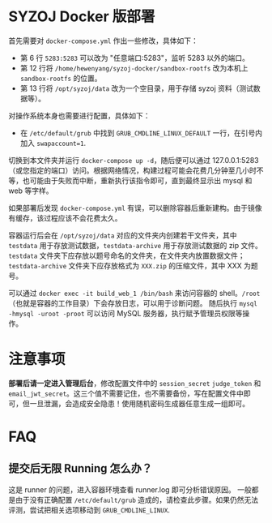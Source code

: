 # SYZOJ Docker 版部署
首先需要对 `docker-compose.yml` 作出一些修改，具体如下：
* 第 6 行 `5283:5283` 可以改为 "任意端口:5283"，监听 5283 以外的端口。
* 第 12 行将 `/home/hewenyang/syzoj-docker/sandbox-rootfs` 改为本机上 `sandbox-rootfs` 的位置。
* 第 13 行将 `/opt/syzoj/data` 改为一个空目录，用于存储 syzoj 资料（测试数据等）。

对操作系统本身也需要进行配置，具体如下：
* 在 `/etc/default/grub` 中找到 `GRUB_CMDLINE_LINUX_DEFAULT` 一行，在引号内加入 `swapaccount=1`.

切换到本文件夹并运行 `docker-compose up -d`，随后便可以通过 127.0.0.1:5283 （或您指定的端口）访问。根据网络情况，构建过程可能会花费几分钟至几小时不等，也可能由于失败而中断，重新执行该指令即可，直到最终显示出 mysql 和 web 等字样。

如果部署后发现 `docker-compose.yml` 有误，可以删除容器后重新建构。由于镜像有缓存，该过程应该不会花费太久。

容器运行后会在 `/opt/syzoj/data` 对应的文件夹内创建若干文件夹，其中 `testdata` 用于存放测试数据，`testdata-archive` 用于存放测试数据的 zip 文件。`testdata` 文件夹下应存放以题号命名的文件夹，在文件夹内放置数据文件；`testdata-archive` 文件夹下应存放格式为 `XXX.zip` 的压缩文件，其中 XXX 为题号。

可以通过 `docker exec -it build_web_1 /bin/bash` 来访问容器的 shell。`/root`（也就是容器的工作目录）下会存放日志，可以用于诊断问题。
随后执行 `mysql -hmysql -uroot -proot` 可以访问 MySQL 服务器，执行赋予管理员权限等操作。

# 注意事项
**部署后请一定进入管理后台**，修改配置文件中的 `session_secret` `judge_token` 和 `email_jwt_secret`。这三个值不需要记住，也不需要备份，写在配置文件中即可，但一旦泄漏，会造成安全隐患！使用随机密码生成器任意生成一组即可。

# FAQ
## 提交后无限 Running 怎么办？
这是 runner 的问题，进入容器环境查看 runner.log 即可分析错误原因。
一般都是由于没有正确配置 `/etc/default/grub` 造成的，请检查此步骤。如果仍然无法评测，尝试把相关选项移动到 `GRUB_CMDLINE_LINUX`.
